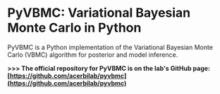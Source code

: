 # PyVBMC: Variational Bayesian Monte Carlo in Python

PyVBMC is a Python implementation of the Variational Bayesian Monte Carlo (VBMC) algorithm for posterior and model inference.

**>>> The official repository for PyVBMC is on the lab's GitHub page: [https://github.com/acerbilab/pyvbmc](https://github.com/acerbilab/pyvbmc)**

